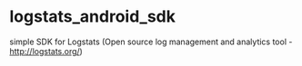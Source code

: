 # logstats_android_sdk
simple SDK for Logstats (Open source log management and analytics tool - http://logstats.org/)
